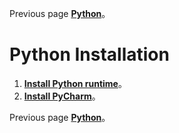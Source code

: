 Previous page [**Python**](https://github.com/AdamXu23/Python)。
# Python Installation
1.  [**Install Python runtime**](https://github.com/AdamXu23/Python/tree/main/Install/Install%20Python%20runtime "在新分頁開啓鏈接")。
2.  [**Install PyCharm**](https://github.com/AdamXu23/Python/tree/main/Install/Install%20PyCharm "在新分頁開啓鏈接")。

Previous page [**Python**](https://github.com/AdamXu23/Python)。
